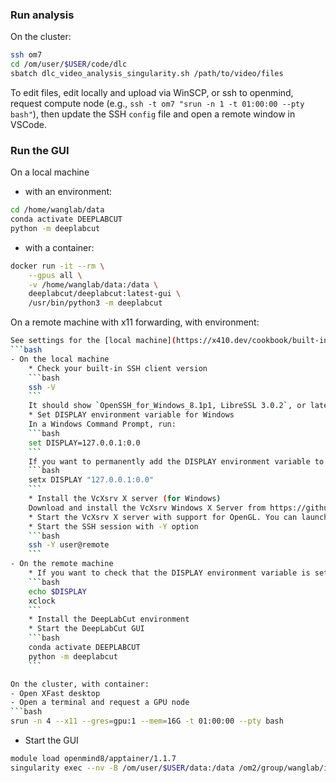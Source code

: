 ### Run analysis

On the cluster:

```bash
ssh om7
cd /om/user/$USER/code/dlc
sbatch dlc_video_analysis_singularity.sh /path/to/video/files
```

To edit files, edit locally and upload via WinSCP, or ssh to openmind, request compute node (e.g., `ssh -t om7 "srun -n 1 -t 01:00:00 --pty bash"`), then update the SSH `config` file and open a remote window in VSCode. 

### Run the GUI

On a local machine  
- with an environment: 
```bash
cd /home/wanglab/data
conda activate DEEPLABCUT
python -m deeplabcut
```
- with a container:  
```bash
docker run -it --rm \
    --gpus all \
    -v /home/wanglab/data:/data \
    deeplabcut/deeplabcut:latest-gui \
    /usr/bin/python3 -m deeplabcut
```

On a remote machine with x11 forwarding, with environment:  
```bash
See settings for the [local machine](https://x410.dev/cookbook/built-in-ssh-x11-forwarding-in-powershell-or-windows-command-prompt/).  
```bash
- On the local machine
    * Check your built-in SSH client version
    ```bash
    ssh -V
    ```
    It should show `OpenSSH_for_Windows_8.1p1, LibreSSL 3.0.2`, or later.
    * Set DISPLAY environment variable for Windows 
    In a Windows Command Prompt, run:
    ```bash
    set DISPLAY=127.0.0.1:0.0
    ```
    If you want to permanently add the DISPLAY environment variable to Windows, you can setx command:
    ```bash
    setx DISPLAY "127.0.0.1:0.0"
    ```
    * Install the VcXsrv X server (for Windows)
    Download and install the VcXsrv Windows X Server from https://github.com/marchaesen/vcxsrv/releases/. Select the most recent version and download the installer, e.g., `vcxsrv-64.21.1.13.0.installer.exe` (64-bit version).
    * Start the VcXsrv X server with support for OpenGL. You can launch the X server service in the background by running `xlaunch.exe`. Make sure the "Disable access control" option is not checked.
    * Start the SSH session with -Y option
    ```bash
    ssh -Y user@remote
    ```
- On the remote machine
    * If you want to check that the DISPLAY environment variable is set correctly and that the X server is running, you can run the following commands:
    ```bash
    echo $DISPLAY
    xclock
    ```
    * Install the DeepLabCut environment
    * Start the DeepLabCut GUI
    ```bash
    conda activate DEEPLABCUT
    python -m deeplabcut
    ```

On the cluster, with container:  
- Open XFast desktop
- Open a terminal and request a GPU node
```bash
srun -n 4 --x11 --gres=gpu:1 --mem=16G -t 01:00:00 --pty bash
```
- Start the GUI
```bash
module load openmind8/apptainer/1.1.7
singularity exec --nv -B /om/user/$USER/data:/data /om2/group/wanglab/images/deeplabcut_latest-gui.sif /usr/bin/python3 -m deeplabcut
```